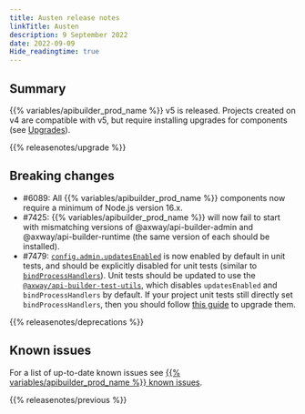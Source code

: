 ```yaml
---
title: Austen release notes
linkTitle: Austen
description: 9 September 2022
date: 2022-09-09
Hide_readingtime: true
---
```

## Summary

{{% variables/apibuilder_prod_name %}} v5 is released. Projects created on v4 are compatible with v5, but require installing upgrades for components (see [Upgrades](/docs/developer_guide/console#updates-tab)).

{{% releasenotes/upgrade %}}

## Breaking changes

* #6089: All {{% variables/apibuilder_prod_name %}} components now require a minimum of Node.js version 16.x.
* #7425: {{% variables/apibuilder_prod_name %}} will now fail to start with mismatching versions of @axway/api-builder-admin and @axway/api-builder-runtime (the same version of each should be installed).
* #7479: [`config.admin.updatesEnabled`](/docs/developer_guide/project/configuration/project_configuration/#admin) is now enabled by default in unit tests, and should be explicitly disabled for unit tests (similar to [`bindProcessHandlers`](/docs/developer_guide/project/configuration/project_configuration#bindprocesshandlers)). Unit tests should be updated to use the [`@axway/api-builder-test-utils`](https://www.npmjs.com/package/@axway/api-builder-test-utils), which disables `updatesEnabled` and `bindProcessHandlers` by default. If your project unit tests still directly set `bindProcessHandlers`, then you should follow [this guide](/docs/updates/project_updates/2022_09_09_update_unit_tests_with_test_utils) to upgrade them.

<!-- ## Features -->

<!-- ## Fixes -->

{{% releasenotes/deprecations %}}

<!-- Regenerate modules/plugins with api-builder-tools generate-release-notes script -->

<!-- ## Updated plugins -->

## Known issues

For a list of up-to-date known issues see [{{% variables/apibuilder_prod_name %}} known issues](/docs/known_issues/).

{{% releasenotes/previous %}}
